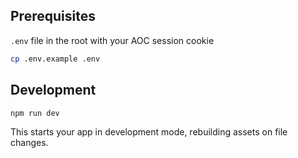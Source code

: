 ## Prerequisites

`.env` file in the root with your AOC session cookie

```sh
cp .env.example .env
```

## Development

```sh
npm run dev
```

This starts your app in development mode, rebuilding assets on file changes.
